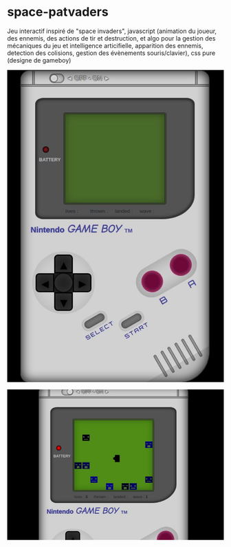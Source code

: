 # space-patvaders
Jeu interactif inspiré de "space invaders", javascript (animation du joueur, des ennemis, des actions de tir et destruction, et algo pour la gestion des mécaniques du jeu et intelligence articifielle, apparition des ennemis, detection des colisions, gestion des évènements souris/clavier), css pure (designe de gameboy)


![space-patvaders-img1](https://github.com/patmulot/space-patvaders/blob/main/space-patvaders-img1.JPG)

![space-patvaders-img2](https://github.com/patmulot/space-patvaders/blob/main/space-patvaders-img2.JPG)
